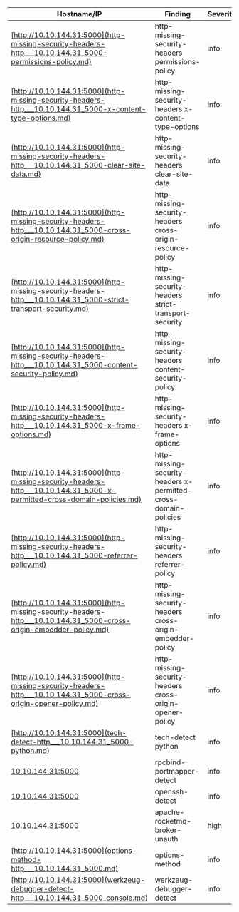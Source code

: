 | Hostname/IP | Finding | Severity |
| --- | --- | --- |
| [http://10.10.144.31:5000](http-missing-security-headers-http___10.10.144.31_5000-permissions-policy.md) | http-missing-security-headers permissions-policy | info |
| [http://10.10.144.31:5000](http-missing-security-headers-http___10.10.144.31_5000-x-content-type-options.md) | http-missing-security-headers x-content-type-options | info |
| [http://10.10.144.31:5000](http-missing-security-headers-http___10.10.144.31_5000-clear-site-data.md) | http-missing-security-headers clear-site-data | info |
| [http://10.10.144.31:5000](http-missing-security-headers-http___10.10.144.31_5000-cross-origin-resource-policy.md) | http-missing-security-headers cross-origin-resource-policy | info |
| [http://10.10.144.31:5000](http-missing-security-headers-http___10.10.144.31_5000-strict-transport-security.md) | http-missing-security-headers strict-transport-security | info |
| [http://10.10.144.31:5000](http-missing-security-headers-http___10.10.144.31_5000-content-security-policy.md) | http-missing-security-headers content-security-policy | info |
| [http://10.10.144.31:5000](http-missing-security-headers-http___10.10.144.31_5000-x-frame-options.md) | http-missing-security-headers x-frame-options | info |
| [http://10.10.144.31:5000](http-missing-security-headers-http___10.10.144.31_5000-x-permitted-cross-domain-policies.md) | http-missing-security-headers x-permitted-cross-domain-policies | info |
| [http://10.10.144.31:5000](http-missing-security-headers-http___10.10.144.31_5000-referrer-policy.md) | http-missing-security-headers referrer-policy | info |
| [http://10.10.144.31:5000](http-missing-security-headers-http___10.10.144.31_5000-cross-origin-embedder-policy.md) | http-missing-security-headers cross-origin-embedder-policy | info |
| [http://10.10.144.31:5000](http-missing-security-headers-http___10.10.144.31_5000-cross-origin-opener-policy.md) | http-missing-security-headers cross-origin-opener-policy | info |
| [http://10.10.144.31:5000](tech-detect-http___10.10.144.31_5000-python.md) | tech-detect python | info |
| [10.10.144.31:5000](rpcbind-portmapper-detect-10.10.144.31_111.md) | rpcbind-portmapper-detect  | info |
| [10.10.144.31:5000](openssh-detect-10.10.144.31_22.md) | openssh-detect  | info |
| [10.10.144.31:5000](apache-rocketmq-broker-unauth-10.10.144.31_5000.md) | apache-rocketmq-broker-unauth  | high |
| [http://10.10.144.31:5000](options-method-http___10.10.144.31_5000.md) | options-method  | info |
| [http://10.10.144.31:5000](werkzeug-debugger-detect-http___10.10.144.31_5000_console.md) | werkzeug-debugger-detect  | info |
